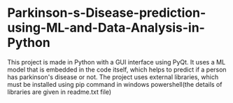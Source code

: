 # Parkinson-s-Disease-prediction-using-ML-and-Data-Analysis-in-Python
This project is made in Python with a GUI interface using PyQt.
It uses a ML model that is embedded in the code itself, which helps to predict if a person has parkinson's disease or not.
The project uses external libraries, which must be installed using pip command in windows powershell(the details of libraries are given in readme.txt file)

